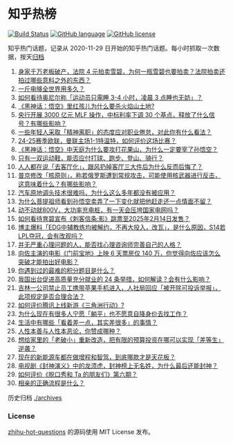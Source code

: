 # 知乎热榜
[![Build Status](https://github.com/ToWeLong/zhihu-hot-questions/workflows/CI/badge.svg)](https://github.com/ToWeLong/zhihu-hot-questions/actions)
[![GitHub language](https://img.shields.io/badge/language-golang-orange.svg)](https://golang.org/)
[![GitHub license](https://img.shields.io/github/license/ToWeLong/zhihu-hot-questions)](https://github.com/ToWeLong/zhihu-hot-questions/blob/main/LICENSE)

知乎热门话题，记录从 2020-11-29 日开始的知乎热门话题。每小时抓取一次数据，按天[归档](./archives)

<!-- BEGIN -->

1. [身家千万老板破产，法院 4 元拍卖雪碧，为何一瓶雪碧也要拍卖？法院拍卖还拍过哪些意料之外的东西？](https://www.zhihu.com/question/667925572)
1. [一斤电够全世界用多久？](https://www.zhihu.com/question/667623347)
1. [如何看待奥尼尔称「运动员只需睡 3-4 小时，凌晨 3 点睡也无妨」？](https://www.zhihu.com/question/668065213)
1. [《黑神话：悟空》里红孩儿为什么要杀火焰山土地?](https://www.zhihu.com/question/667185926)
1. [央行开展 3000 亿元 MLF 操作，中标利率下调 30 个基点，释放了什么信号？有哪些影响？](https://www.zhihu.com/question/668130145)
1. [一些年轻人采取「精神离职」的态度应对职业倦怠，对此你有什么看法？](https://www.zhihu.com/question/668125380)
1. [24-25赛季欧联，曼联主场1-1特温特，如何评价这场比赛？](https://www.zhihu.com/question/668260966)
1. [《黑神话：悟空》中天庭为什么要攻打花果山，为什么一定要宰了孙悟空？](https://www.zhihu.com/question/665018074)
1. [只有一双运动鞋，能否应付打球、跑步、登山、骑行？](https://www.zhihu.com/question/665324174)
1. [人人都在说「去客厅化」，跟风扔掉客厅三大件后为什么反而后悔了？](https://www.zhihu.com/question/666298080)
1. [普京修改「核原则」，称若俄罗斯遭到常规攻击，可能使用核武器进行反击，这意味着什么？有哪些影响？](https://www.zhihu.com/question/668268045)
1. [汽车原地调头技术很难吗，为什么这么多年都没有被应用？](https://www.zhihu.com/question/666888248)
1. [为什么菩提祖师看到孙悟空卖弄了一下变化就把他赶走还一点情面不留？](https://www.zhihu.com/question/667620165)
1. [动不动就800V，大功率充电桩，有一天会压垮国家电网吗？](https://www.zhihu.com/question/665890794)
1. [如何看待育碧宣布《刺客信条:影》跳票至2025年2月14日发售？](https://www.zhihu.com/question/668268780)
1. [博主爆料「EDG中辅教练均被解约，不再大投入，改️瓦」，是什么原因，S14若LPL夺冠，会有改观吗？](https://www.zhihu.com/question/668077551)
1. [并无严重心理问题的人，能否找心理咨询师完善自己的人格？](https://www.zhihu.com/question/668035440)
1. [向佐主演的电影《门前宝地》上映 6 天票房仅 140 万，你觉得向佐应该怎么突破才能拍出好电影？](https://www.zhihu.com/question/668141121)
1. [你遇到过的最难的积分题目是什么？](https://www.zhihu.com/question/332524499)
1. [我国出台促进高质量充分就业的 24 条举措，如何解读？会有什么影响？](https://www.zhihu.com/question/668218708)
1. [吉林一公司禁止员工携带苹果手机进入，人社局回应「被开除可投诉举报」，此项规定是否合理合法？](https://www.zhihu.com/question/668162829)
1. [如何评价腾讯上线新游《三角洲行动》?](https://www.zhihu.com/question/668150905)
1. [为什么现在有很多人宁愿「躺平」也不愿意自降身价去找工作？](https://www.zhihu.com/question/667996357)
1. [生活中有哪些「看着差一点，其实差很多」的事情？](https://www.zhihu.com/question/668147237)
1. [人性本善与人性本恶论，你赞成哪种？](https://www.zhihu.com/question/668050396)
1. [想给家里的「老破小」重新改造，把有限的预算投资在哪可以实现「差等生」逆袭？](https://www.zhihu.com/question/665982215)
1. [现在的新能源车都在做增程和智驾，到底哪款才是天花板？](https://www.zhihu.com/question/668135024)
1. [电视剧《封神演义》中的龙须虎，封神榜上无名姓，为什么最后还能封神？](https://www.zhihu.com/question/498574595)
1. [如何评价《脱口秀和 Ta 的朋友们》第六期？](https://www.zhihu.com/question/668071028)
1. [相亲的正确流程是什么？](https://www.zhihu.com/question/428728172)

<!-- END -->

历史归档 [./archives](./archives)


### License
[zhihu-hot-questions](https://github.com/towelong/zhihu-hot-questions) 的源码使用 MIT License 发布。